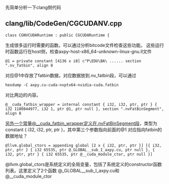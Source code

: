 先简单分析一下clang侧代码
## clang/lib/CodeGen/CGCUDANV.cpp
```
class CGNVCUDARuntime : public CGCUDARuntime {
```
生成很多运行时需要的函数。可以通过分析bitcode文件检查这些功能。
这些运行时函数运行在host侧，检查axpy-host-x86_64-unknown-linux-gnu.ll文件
```
@1 = private constant [4136 x i8] c"P\EDU\BA\ ...... section ".nv_fatbin", align 8
```
对应@1中存放了fatbin数据，对应数据放到.nv_fatbin段，可以通过
```
hexdump -C axpy.cu-cuda-nvptx64-nvidia-cuda.fatbin
```
对比两边的内容。
```
@__cuda_fatbin_wrapper = internal constant { i32, i32, ptr, ptr } { i32 1180844977, i32 1, ptr @1, ptr null }, section ".nvFatBinSegment", align 8
```
另外一个常量@__cuda_fatbin_wrapper定义在.nvFatBinSegment段，类型为constant { i32, i32, ptr, ptr }，其中第三个参数指向前面的@1
对应指向fatbin的数据地址？
```
@llvm.global_ctors = appending global [2 x { i32, ptr, ptr }] [{ i32, ptr, ptr } { i32 65535, ptr @_GLOBAL__sub_I_axpy.cu, ptr null }, { i32, ptr, ptr } { i32 65535, ptr @__cuda_module_ctor, ptr null }]
```
@llvm.global_ctors是系统定义的全局变量，包括了系统定义的constructor函数列表。这里定义了2个函数
@_GLOBAL__sub_I_axpy.cu和@__cuda_module_ctor




